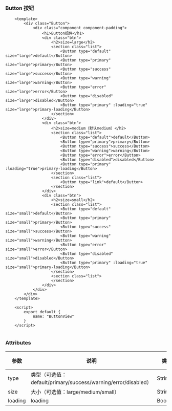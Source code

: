 ### Button 按钮

<template>
    <div class="Button">
        <div class="component component-padding">
            <h1>Button组件</h1>
            <div class="btn">
                <h2>size=large</h2>
                <section class="list">
                    <Button type="default" size="large">default</Button>
                    <Button type="primary" size="large">primary</Button>
                    <Button type="success" size="large">success</Button>
                    <Button type="warning" size="large">warning</Button>
                    <Button type="error" size="large">error</Button>
                    <Button type="disabled" size="large">disabled</Button>
                    <Button type="primary" :loading="true" size="large">primary-loading</Button>
                </section>
            </div>
            <div class="btn">
                <h2>size=medium（默认medium）</h2>
                <section class="list">
                    <Button type="default">default</Button>
                    <Button type="primary">primary</Button>
                    <Button type="success">success</Button>
                    <Button type="warning">warning</Button>
                    <Button type="error">error</Button>
                    <Button type="disabled">disabled</Button>
                    <Button type="primary" :loading="true">primary-loading</Button>
                </section>
                <section class="list">
                    <Button type="link">default</Button>
                </section>
            </div>
            <div class="btn">
                <h2>size=small</h2>
                <section class="list">
                    <Button type="default" size="small">default</Button>
                    <Button type="primary" size="small">primary</Button>
                    <Button type="success" size="small">success</Button>
                    <Button type="warning" size="small">warning</Button>
                    <Button type="error" size="small">error</Button>
                    <Button type="disabled" size="small">disabled</Button>
                    <Button type="primary" :loading="true" size="small">primary-loading</Button>
                </section>
                <section class="list">
                </section>
            </div>
        </div>
    </div>
</template>

<script>

    export default {
        name: "ButtonView"
    }
</script>

<style lang="stylus" scoped>
.btn
  margin-bottom 16px
  p
    font-size 16px
    margin-bottom 8px
  .list
    margin-bottom 8px
    .p-btn
        margin-bottom 8px

</style>

```vue
    <template>
        <div class="Button">
            <div class="component component-padding">
                <h1>Button组件</h1>
                <div class="btn">
                    <h2>size=large</h2>
                    <section class="list">
                        <Button type="default" size="large">default</Button>
                        <Button type="primary" size="large">primary</Button>
                        <Button type="success" size="large">success</Button>
                        <Button type="warning" size="large">warning</Button>
                        <Button type="error" size="large">error</Button>
                        <Button type="disabled" size="large">disabled</Button>
                        <Button type="primary" :loading="true" size="large">primary-loading</Button>
                    </section>
                </div>
                <div class="btn">
                    <h2>size=medium（默认medium）</h2>
                    <section class="list">
                        <Button type="default">default</Button>
                        <Button type="primary">primary</Button>
                        <Button type="success">success</Button>
                        <Button type="warning">warning</Button>
                        <Button type="error">error</Button>
                        <Button type="disabled">disabled</Button>
                        <Button type="primary" :loading="true">primary-loading</Button>
                    </section>
                    <section class="list">
                        <Button type="link">default</Button>
                    </section>
                </div>
                <div class="btn">
                    <h2>size=small</h2>
                    <section class="list">
                        <Button type="default" size="small">default</Button>
                        <Button type="primary" size="small">primary</Button>
                        <Button type="success" size="small">success</Button>
                        <Button type="warning" size="small">warning</Button>
                        <Button type="error" size="small">error</Button>
                        <Button type="disabled" size="small">disabled</Button>
                        <Button type="primary" :loading="true" size="small">primary-loading</Button>
                    </section>
                    <section class="list">
                    </section>
                </div>
            </div>
        </div>
    </template>
    
    <script>    
        export default {
            name: "ButtonView"
        }
    </script>
    
```

### Attributes

| 参数     | 说明  | 类型    | 默认值  | 必须    |
| ------- | ---- | ------ | ------- | ------ |
| type    | 类型（可选值：default/primary/success/warning/error/disabled） | String | '' | Yes     |
| size   | 大小（可选值：large/medium/small） | String | medium | no     |
| loading   | loading | Boolean | '' | no     |